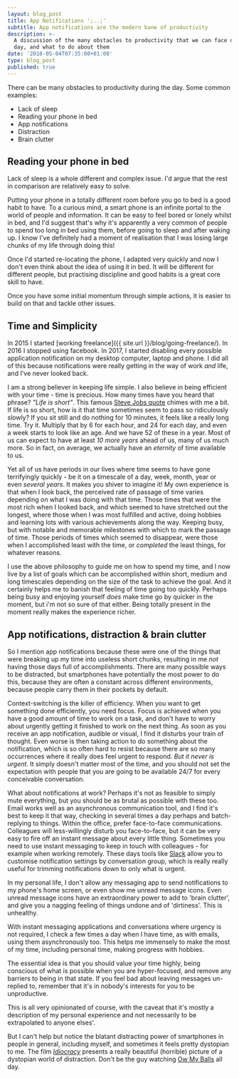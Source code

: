 ```yaml
---
layout: blog_post
title: App Notifications ';..;'
subtitle: App notifications are the modern bane of productivity
description: >-
  A discussion of the many obstacles to productivity that we can face during the
  day, and what to do about them
date: '2018-05-04T07:35:00+01:00'
type: blog_post
published: true
---
```

There can be many obstacles to productivity during the day. Some common examples:

* Lack of sleep
* Reading your phone in bed
* App notifications
* Distraction
* Brain clutter

## Reading your phone in bed
Lack of sleep is a whole different and complex issue. I'd argue that the rest in comparison are relatively easy to solve.

Putting your phone in a totally different room before you go to bed is a good habit to have. To a curious mind, a smart phone is an infinite portal to the world of people and information. It can be easy to feel bored or lonely whilst in bed, and I'd suggest that's why it's apparently a very common of people to spend too long in bed using them, before going to sleep and after waking up. I know I've definitely had a moment of realisation that I was losing large chunks of my life through doing this!

Once I'd started re-locating the phone, I adapted very quickly and now I don't even think about the idea of using it in bed. It will be different for different people, but practising discipline and good habits is a great core skill to have.

Once you have some initial momentum through simple actions, it is easier to build on that and tackle other issues.

## Time and Simplicity
In 2015 I started [working freelance]({{ site.url }}/blog/going-freelance/). In 2016 I stopped using facebook. In 2017, I started disabling every possible application notification on my desktop computer, laptop and phone. I did all of this because notifications were really getting in the way of work _and_ life, and I've never looked back.

I am a strong believer in keeping life simple. I also believe in being efficient with your time - time is precious. How many times have you heard that phrase? _"Life is short"_. This famous [Steve Jobs quote](https://www.goodreads.com/quotes/427317-remembering-that-i-ll-be-dead-soon-is-the-most-important) chimes with me a bit. If life is so short, how is it that time sometimes seem to pass so ridiculously slowly? If you sit still and do nothing for 10 minutes, it feels like a really long time. Try it. Multiply that by 6 for each hour, and 24 for each day, and even a week starts to look like an age. And we have 52 of these in a year. Most of us can expect to have at least _10 more years_ ahead of us, many of us much more. So in fact, on average, we actually have an _eternity_ of time available to us.

Yet all of us have periods in our lives where time seems to have gone terrifyingly quickly - be it on a timescale of a day, week, month, year or even _several years_. It makes you shiver to imagine it! My own experience is that when I look back, the perceived rate of passage of time varies depending on what I was doing with that time. Those times that were the most rich when I looked back, and which seemed to have stretched out the longest, where those when I was most fulfilled and active, doing hobbies and learning lots with various achievements along the way. Keeping busy, but with notable and memorable milestones with which to mark the passage of time. Those periods of times which seemed to disappear, were those when I accomplished least with the time, or _completed_ the least things, for whatever reasons.

I use the above philosophy to guide me on how to spend my time, and I now live by a list of goals which can be accomplished within short, medium and long timescales depending on the size of the task to achieve the goal. And it certainly helps me to banish that feeling of time going too quickly. Perhaps being busy and enjoying yourself _does_ make time go by quicker in the moment, but i'm not so sure of that either. Being totally present in the moment really makes the experience richer.

## App notifications, distraction & brain clutter
So I mention app notifications because these were one of the things that were breaking up my time into useless short chunks, resulting in me _not_ having those days full of accomplishments. There are many possible ways to be distracted, but smartphones have potentially the most power to do this, because they are often a constant across different environments, because people carry them in their pockets by default.

Context-switching is the killer of efficiency. When you want to get something done efficiently, you need focus. Focus is achieved when you have a good amount of time to work on a task, and don't have to worry about urgently getting it finished to work on the next thing. As soon as you receive an app notification, audible or visual, I find it disturbs your train of thought. Even worse is then taking action to do something about the notification, which is so often hard to resist because there are so many occurrences where it really does feel urgent to respond. _But it never is urgent_. It simply doesn't matter most of the time, and you should not set the expectation with people that you are going to be available 24/7 for every conceivable conversation.

What about notifications at work? Perhaps it's not as feasible to simply mute everything, but you should be as brutal as possible with these too. Email works well as an asynchronous communication tool, and I find it's best to keep it that way, checking in several times a day perhaps and batch-replying to things. Within the office, prefer face-to-face communications. Colleagues will less-willingly disturb you face-to-face, but it can be very easy to fire off an instant message about every little thing. Sometimes you need to use instant messaging to keep in touch with colleagues - for example when working remotely. These days tools like [Slack](https://slack.com/) allow you to customise notification settings by conversation group, which is really really useful for trimming notifications down to only what is urgent.

In my personal life, I don't allow any messaging app to send notifications to my phone's home screen, or even show me unread message icons. Even unread message icons have an extraordinary power to add to 'brain clutter', and give you a nagging feeling of things undone and of 'dirtiness'. This is unhealthy.

With instant messaging applications and conversations where urgency is not required, I check a few times a day when I have time, as with emails, using them asynchronously too. This helps me immensely to make the most of my time, including personal time, making progress with hobbies.

The essential idea is that you should value your time highly, being conscious of what is possible when you are hyper-focused, and remove any barriers to being in that state. If you feel bad about leaving messages un-replied to, remember that it's in nobody's interests for you to be unproductive.

This is all very opinionated of course, with the caveat that it's mostly a description of my personal experience and not necessarily to be extrapolated to anyone elses'.

But I can't help but notice the blatant distracting power of smartphones in people in general, including myself, and sometimes it feels pretty dystopian to me. The film [_Idiocracy_](https://www.imdb.com/title/tt0387808/) presents a really beautiful (horrible) picture of a dystopian world of distraction. Don't be the guy watching [Ow My Balls](https://www.youtube.com/watch?v=smtSv3e04vM) all day.
